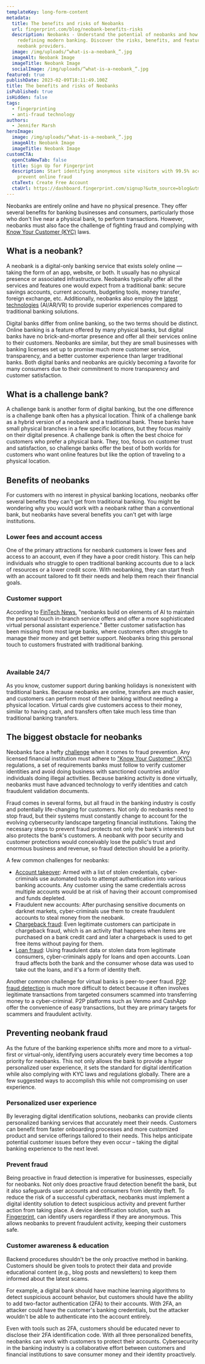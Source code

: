 ```yaml
---
templateKey: long-form-content
metadata:
  title: The benefits and risks of Neobanks
  url: fingerprint.com/blog/neobank-benefits-risks
  description: Neobanks - Understand the potential of neobanks and how they are
    redefining modern banking. Discover the risks, benefits, and features of the
    neobank providers.
  image: /img/uploads/“what-is-a-neobank_”.jpg
  imageAlt: Neobank Image
  imageTitle: Neobank Image
  socialImage: /img/uploads/“what-is-a-neobank_”.jpg
featured: true
publishDate: 2023-02-09T18:11:49.100Z
title: The benefits and risks of Neobanks
isPublished: true
isHidden: false
tags:
  - fingerprinting
  - anti-fraud technology
authors:
  - Jennifer Marsh
heroImage:
  image: /img/uploads/“what-is-a-neobank_”.jpg
  imageAlt: Neobank Image
  imageTitle: Neobank Image
customCTA:
  openCtaNewTab: false
  title: Sign Up for Fingerprint
  description: Start identifying anonymous site visitors with 99.5% accuracy to
    prevent online fraud
  ctaText: Create Free Account
  ctaUrl: https://dashboard.fingerprint.com/signup?&utm_source=blog&utm_medium=website&utm_campaign=blog
---
```

Neobanks are entirely online and have no physical presence. They offer several benefits for banking businesses and consumers, particularly those who don't live near a physical bank, to perform transactions. However, neobanks must also face the challenge of fighting fraud and complying with [Know Your Customer (KYC)](https://fingerprint.com/blog/kyc-know-your-customer-financial-fraud/?&utm_source=blog&utm_medium=website&utm_campaign=blog) laws. 



## What is a neobank?

A neobank is a digital-only banking service that exists solely online — taking the form of an app, website, or both. It usually has no physical presence or associated infrastructure. Neobanks typically offer all the services and features one would expect from a traditional bank: secure savings accounts, current accounts, budgeting tools, money transfer, foreign exchange, etc. Additionally, neobanks also employ the [latest technologies](https://vocal.media/trader/what-s-the-next-big-thing-in-neo-banking) (AI/AR/VR) to provide superior experiences compared to traditional banking solutions. 

Digital banks differ from online banking, so the two terms should be distinct. Online banking is a feature offered by many physical banks, but digital banks have no brick-and-mortar presence and offer all their services online to their customers. Neobanks are similar, but they are small businesses with banking licenses set up to promise much more customer service, transparency, and a better customer experience than larger traditional banks. Both digital banks and neobanks are quickly becoming a favorite for many consumers due to their commitment to more transparency and customer satisfaction.



## What is a challenge bank?

A challenge bank is another form of digital banking, but the one difference is a challenge bank often has a physical location. Think of a challenge bank as a hybrid version of a neobank and a traditional bank. These banks have small physical branches in a few specific locations, but they focus mainly on their digital presence. A challenge bank is often the best choice for customers who prefer a physical bank. They, too, focus on customer trust and satisfaction, so challenge banks offer the best of both worlds for customers who want online features but like the option of traveling to a physical location.

## Benefits of neobanks

For customers with no interest in physical banking locations, neobanks offer several benefits they can't get from traditional banking. You might be wondering why you would work with a neobank rather than a conventional bank, but neobanks have several benefits you can't get with large institutions. 



### Lower fees and account access

One of the primary attractions for neobank customers is lower fees and access to an account, even if they have a poor credit history. This can help individuals who struggle to open traditional banking accounts due to a lack of resources or a lower credit score. With neobanking, they can start fresh with an account tailored to fit their needs and help them reach their financial goals.



### Customer support

According to [FinTech News](https://www.fintechnews.org/digital-banking-and-neobanks/), "neobanks build on elements of AI to maintain the personal touch in-branch service offers and offer a more sophisticated virtual personal assistant experience." Better customer satisfaction has been missing from most large banks, where customers often struggle to manage their money and get better support. Neobanks bring this personal touch to customers frustrated with traditional banking.

 

### Available 24/7

As you know, customer support during banking holidays is nonexistent with traditional banks. Because neobanks are online, transfers are much easier, and customers can perform most of their banking without needing a physical location. Virtual cards give customers access to their money, similar to having cash, and transfers often take much less time than traditional banking transfers.



## The biggest obstacle for neobanks

Neobanks face a hefty [challenge](https://www.acuant.com/blog/digital-banking-open-banking-neobanks-challenger-banks-kyc-aml-api/#:~:text=Neobanks%20offer%20a%20range%20of,rented%20from%20an%20incumbent%20bank.) when it comes to fraud prevention. Any licensed financial institution must adhere to ["Know Your Customer" (KYC)](https://fingerprint.com/blog/kyc-know-your-customer-financial-fraud/?&utm_source=blog&utm_medium=website&utm_campaign=blog) regulations, a set of requirements banks must follow to verify customer identities and avoid doing business with sanctioned countries and/or individuals doing illegal activities. Because banking activity is done virtually, neobanks must have advanced technology to verify identities and catch fraudulent validation documents.

Fraud comes in several forms, but all fraud in the banking industry is costly and potentially life-changing for customers. Not only do neobanks need to stop fraud, but their systems must constantly change to account for the evolving cybersecurity landscape targeting financial institutions. Taking the necessary steps to prevent fraud protects not only the bank's interests but also protects the bank's customers. A neobank with poor security and customer protections would conceivably lose the public's trust and enormous business and revenue, so fraud detection should be a priority.

A few common challenges for neobanks:

* [Account takeover](https://fingerprint.com/account-takeover/?&utm_source=blog&utm_medium=website&utm_campaign=blog): Armed with a list of stolen credentials, cyber-criminals use automated tools to attempt authentication into various banking accounts. Any customer using the same credentials across multiple accounts would be at risk of having their account compromised and funds depleted.
* Fraudulent new accounts: After purchasing sensitive documents on darknet markets, cyber-criminals use them to create fraudulent accounts to steal money from the neobank.
* [Chargeback fraud](https://fingerprint.com/blog/prevent-credit-card-chargeback-fraud/?&utm_source=blog&utm_medium=website&utm_campaign=blog): Even legitimate customers can participate in chargeback fraud, which is an activity that happens when items are purchased on a bank credit card and later a chargeback is used to get free items without paying for them.
* [Loan fraud](https://fingerprint.com/blog/what-is-loan-fraud/?&utm_source=blog&utm_medium=website&utm_campaign=blog): Using fraudulent data or stolen data from legitimate consumers, cyber-criminals apply for loans and open accounts. Loan fraud affects both the bank and the consumer whose data was used to take out the loans, and it's a form of identity theft.

Another common challenge for virtual banks is peer-to-peer fraud. [P2P fraud detection](https://fingerprint.com/blog/peer-to-peer-fraud-research-guide/?&utm_source=blog&utm_medium=website&utm_campaign=blog) is much more difficult to detect because it often involves legitimate transactions from targeted consumers scammed into transferring money to a cyber-criminal. P2P platforms such as Venmo and CashApp offer the convenience of easy transactions, but they are primary targets for scammers and fraudulent activity.



## Preventing neobank fraud

As the future of the banking experience shifts more and more to a virtual-first or virtual-only, identifying users accurately every time becomes a top priority for neobanks. This not only allows the bank to provide a hyper personalized user experience, it sets the standard for digital identification while also complying with KYC laws and regulations globally. There are a few suggested ways to accomplish this while not compromising on user experience.  



### Personalized user experience

By leveraging digital identification solutions, neobanks can provide clients personalized banking services that accurately meet their needs. Customers can benefit from faster onboarding processes and more customized product and service offerings tailored to their needs. This helps anticipate potential customer issues before they even occur – taking the digital banking experience to the next level.



### Prevent fraud 

Being proactive in fraud detection is imperative for businesses, especially for neobanks. Not only does proactive fraud detection benefit the bank, but it also safeguards user accounts and consumers from identity theft. To reduce the risk of a successful cyberattack, neobanks must implement a digital identity solution to detect suspicious activity and prevent further action from taking place. A device identification solution, such as [Fingerprint](https://fingerprint.com/blog/browser-fingerprinting-techniques/?&utm_source=blog&utm_medium=website&utm_campaign=blog), can identify users regardless if they are anonymous. This allows neobanks to prevent fraudulent activity, keeping their customers safe.

### Customer awareness & education 

Backend procedures shouldn't be the only proactive method in banking. Customers should be given tools to protect their data and provide educational content (e.g., blog posts and newsletters) to keep them informed about the latest scams. 

For example, a digital bank should have machine learning algorithms to detect suspicious account behavior, but customers should have the ability to add two-factor authentication (2FA) to their accounts. With 2FA, an attacker could have the customer's banking credentials, but the attacker wouldn't be able to authenticate into the account entirely.

Even with tools such as 2FA, customers should be educated never to disclose their 2FA identification code. With all three personalized benefits, neobanks can work with customers to protect their accounts. Cybersecurity in the banking industry is a collaborative effort between customers and financial institutions to save consumer money and their identity proactively.